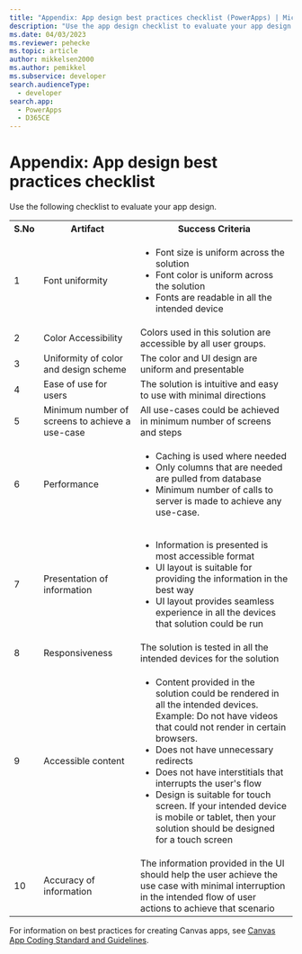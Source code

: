 ```yaml
---
title: "Appendix: App design best practices checklist (PowerApps) | Microsoft Docs" # Intent and product brand in a unique string of 43-59 chars including spaces
description: "Use the app design checklist to evaluate your app design in Power Apps." # 115-145 characters including spaces. This abstract displays in the search result.
ms.date: 04/03/2023
ms.reviewer: pehecke
ms.topic: article
author: mikkelsen2000
ms.author: pemikkel
ms.subservice: developer
search.audienceType: 
  - developer
search.app: 
  - PowerApps
  - D365CE
---
```

# Appendix: App design best practices checklist

Use the following checklist to evaluate your app design.

<table>
<tbody>
<tr>
<th>S.No</th>
<th>Artifact</th>
<th>Success Criteria</th>
</tr>
<tr>
<td>1</td>
<td>Font uniformity</td>
<td><ul>
<li>Font size is uniform across the solution</li>
<li>Font color is uniform across the solution</li>
<li>Fonts are readable in all the intended device</li>
</ul>
</td>
</tr>
<tr>
<td>2</td>
<td>Color Accessibility</td>
<td>Colors used in this solution are accessible by all user
groups.</td>
</tr>
<tr>
<td>3</td>
<td> Uniformity of color and design scheme </td>
<td>The color and UI design are uniform and presentable</td>
</tr>
<tr>
<td>4</td>
<td>Ease of use for users</td>
<td>The solution is intuitive and easy to use with minimal
directions</td>
</tr>
<tr>
<td>5</td>
<td>Minimum number of screens to achieve a use-case</td>
<td>All use-cases could be achieved in minimum number of
screens and steps</td>
</tr>
<tr>
<td>6</td>
<td>Performance</td>
<td>
<ul>
<li>Caching is used where needed</li>
<li>Only columns that are needed are pulled from database</li>
<li>Minimum number of calls to server is made to achieve any</li>
use-case.
</ul>
</td>
</tr>
<tr>
<td>7</td>
<td>Presentation of information</td>
<td>
<ul>
<li>Information is presented is most accessible format</li>
<li>UI layout is suitable for providing the information in
the best way</li>
<li>UI layout provides seamless experience in all the
devices that solution could be run</li>
</ul>
</td>
</tr>
<tr>
<td>8</td>
<td>Responsiveness</td>
<td>The solution is tested in all the intended devices for
the solution</td>
</tr>
<tr>
<td>9</td>
<td>Accessible content</td>
<td>
<ul>
<li>Content provided in the solution could be rendered in
all the intended devices.<br/>Example: Do not have videos that could not render in
certain browsers.</li>
<li>Does not have unnecessary redirects</li>
<li>Does not have interstitials that interrupts the user's
flow</li>
<li>Design is suitable for touch screen. If your intended
device is mobile or tablet, then your solution should be
designed for a touch screen</li>
</ul>
</td>
</tr>
<tr>
<td>10</td>
<td>Accuracy of information</td>
<td>The information provided in the UI should help the user
achieve the use case with minimal interruption in the
intended flow of user actions to achieve that scenario</td>
</tr>
</tbody>
</table>


For information on best practices for creating Canvas apps, see [Canvas App Coding Standard and Guidelines](https://aka.ms/powerappscanvasguidelines).
